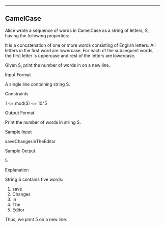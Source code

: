 ﻿-------------------------------------------------------------
CamelCase 
-------------------------------------------------------------

Alice wrote a sequence of words in CamelCase as a string of letters, S, having the following properties:

It is a concatenation of one or more words consisting of English letters.
All letters in the first word are lowercase.
For each of the subsequent words, the first letter is uppercase and rest of the letters are lowercase.

Given S, print the number of words in  on a new line.

Input Format

A single line containing string S.

Constraints

1 <= mod(S) <= 10^5

Output Format

Print the number of words in string S.

Sample Input

saveChangesInTheEditor

Sample Output

5

Explanation

String S contains five words:

1. save
2. Changes
3. In
4. The
5. Editor

Thus, we print 5 on a new line.